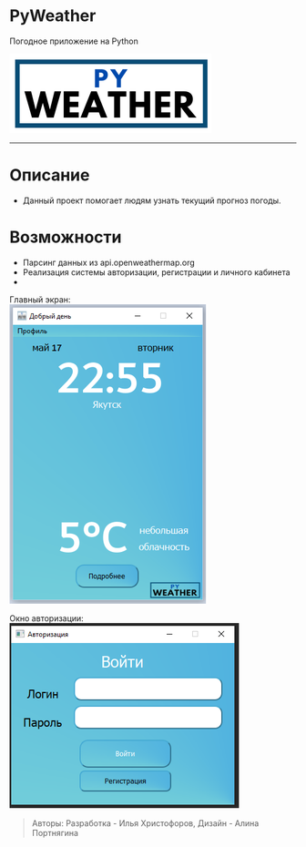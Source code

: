 # PyWeather
Погодное приложение на Python

![Логотип](https://github.com/Animila/PyWeather/blob/main/image/readme/Py.png?raw=true)

---
# Описание
- Данный проект помогает людям узнать текущий прогноз погоды.
# Возможности 
- Парсинг данных из api.openweathermap.org
- Реализация системы авторизации, регистрации и личного кабинета
- 

Главный экран:
<br>
![Главный](https://github.com/Animila/PyWeather/blob/main/image/readme/main.png?raw=true)
<br>

Окно авторизации:
<br>
![Авторизация](https://github.com/Animila/PyWeather/blob/main/image/readme/login.png?raw=true)

> Авторы: Разработка - Илья Христофоров, Дизайн - Алина Портнягина

